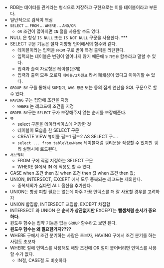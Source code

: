 - RDB는 데이터를 관계라는 형식으로 저장하고 구현으로는 이를 테이블이라고 부른다.
- 일반적으로 검색이 핵심
- `SELECT` ... `FROM` ... `WHERE` ... `AND/OR`
	- `OR` 조건이 많아지면 `IN` 절을 사용할 수도 있다.
- NULL 은 항상 `IS NULL` 또는 `IS NOT NULL` 구문을 사용한다. ***
- SELECT 구문 기능은 절차 지향형 언어에서의 함수와 같다.
	- 테이블이라는 입력을 `FROM` 구로 받아 특정 출력을 리턴한다.
	- 입력되는 테이블은 변경이 일어나지 않기 때문에 `읽기전용` 함수라고 말할 수 있다.
	- 입력과 출력 자료형은 테이블\(관계)
	- 입력과 출력 모두 오로지 `테이블/2차원표` 라서 폐쇄성이 있다고 이야기할 수 있다.
- `GROUP BY` 구를 통해서 `SUM합계`, `AVG 평균` 또는 등의 집계 연산을 SQL 구문으로 할 수 있다.
- `HAVING` 구는 집합에 조건을 지정
	- `WHERE` 는 레코드에 조건을 지정
- `ORDER BY`구는 `SELECT` 구가 보장해주지 않는 순서를 보장해준다.
- `뷰`
	- select 구문을 데이터베이스에 저장한 것
	- 테이블이 모습을 한 SELECT 구문
	- CREATE VIEW 뷰이름 필드1 필드2 AS SELECT 구....
	- `select ... from tableViewName` 테이블처럼 쿼리문을 작성할 수 있지만 쿼리 실행시에 로드된다.
- `서브쿼리`
	- FROM 구에 직접 지정하는 SELECT 구문
	- WHERE 절에서 IN 에 적용도 할 수 있다.
- CASE when 조건 then 값 when 조건 then 값 when 조건 then 값;
- UNION, INTERSECT, EXCEPT 에서 모두 중복되는 레코드는 제외한다.
	- 중복제외가 싫다면 ALL 옵션을 추가한다.
- UNION는 항상 피할 필요는 없는데 아주 가끔 인덱스를 더 잘 사용할 경우를 고려하자
- UNION 합집합, INTERSECT 교집합, EXCEPT 차집합
- INTERSECT 와 UNION 은 **순서가 상관없지만** EXCEPT는 **뺄셈처럼 순서가 중요하다.**
- 윈도우 함수는 집약 기능은 없는 `GROUP` 함수라고 보면 된다.
- **윈도우 함수는 왜 필요한거지????**
- WHERE 구에서 조건 분기하는 사람은 초보자, HAVING 구에서 조건 분기를 하는 사람도 초보자
- WHERE 절에 인덱스를 사용해도 해당 조건에 OR 절이 붙어버리면 인덱스를 사용할 수가 없다.
	- IN절, CASE절 도 비슷하다
